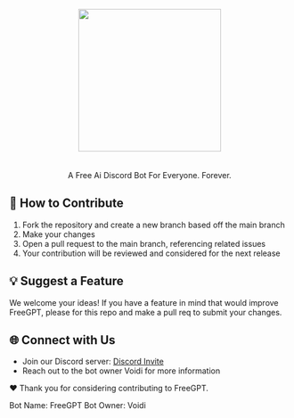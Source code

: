 <p align="center">
  <img 
    width="256px"
    src="https://cdn.discordapp.com/avatars/1077142806319083551/799d87b97883308fedf27b3e3aa8d3f5.webp?size=2048"
  >
  <br>
  <a href="https://discord.gg/cf6teF9gZ7">
  </a>&nbsp;&nbsp;&nbsp;
  <br>
  <br>
  A Free Ai Discord Bot For Everyone. Forever.
</p>

## 🤝 How to Contribute

1. Fork the repository and create a new branch based off the main branch
2. Make your changes
3. Open a pull request to the main branch, referencing related issues
4. Your contribution will be reviewed and considered for the next release

## 💡 Suggest a Feature

We welcome your ideas! If you have a feature in mind that would improve FreeGPT, please for this repo and make a pull req to submit your changes.

## 🌐 Connect with Us

- Join our Discord server: [Discord Invite](https://discord.gg/cf6teF9gZ7)
- Reach out to the bot owner Voidi for more information

❤️ Thank you for considering contributing to FreeGPT.

Bot Name: FreeGPT
Bot Owner: Voidi
